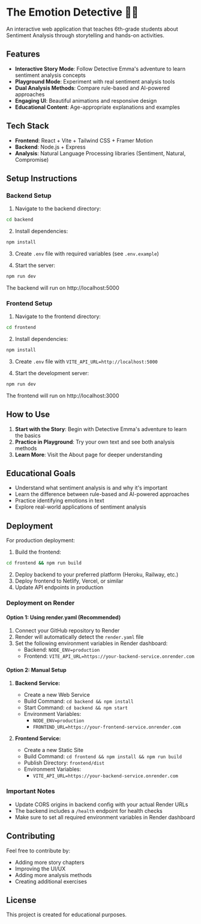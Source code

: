 # The Emotion Detective 🕵️‍♀️

An interactive web application that teaches 6th-grade students about Sentiment Analysis through storytelling and hands-on activities.

## Features

- **Interactive Story Mode**: Follow Detective Emma's adventure to learn sentiment analysis concepts
- **Playground Mode**: Experiment with real sentiment analysis tools
- **Dual Analysis Methods**: Compare rule-based and AI-powered approaches
- **Engaging UI**: Beautiful animations and responsive design
- **Educational Content**: Age-appropriate explanations and examples

## Tech Stack

- **Frontend**: React + Vite + Tailwind CSS + Framer Motion
- **Backend**: Node.js + Express
- **Analysis**: Natural Language Processing libraries (Sentiment, Natural, Compromise)

## Setup Instructions

### Backend Setup

1. Navigate to the backend directory:
```bash
cd backend
```

2. Install dependencies:
```bash
npm install
```

3. Create `.env` file with required variables (see `.env.example`)

4. Start the server:
```bash
npm run dev
```

The backend will run on http://localhost:5000

### Frontend Setup

1. Navigate to the frontend directory:
```bash
cd frontend
```

2. Install dependencies:
```bash
npm install
```

3. Create `.env` file with `VITE_API_URL=http://localhost:5000`

4. Start the development server:
```bash
npm run dev
```

The frontend will run on http://localhost:3000

## How to Use

1. **Start with the Story**: Begin with Detective Emma's adventure to learn the basics
2. **Practice in Playground**: Try your own text and see both analysis methods
3. **Learn More**: Visit the About page for deeper understanding

## Educational Goals

- Understand what sentiment analysis is and why it's important
- Learn the difference between rule-based and AI-powered approaches
- Practice identifying emotions in text
- Explore real-world applications of sentiment analysis

## Deployment

For production deployment:

1. Build the frontend:
```bash
cd frontend && npm run build
```

2. Deploy backend to your preferred platform (Heroku, Railway, etc.)
3. Deploy frontend to Netlify, Vercel, or similar
4. Update API endpoints in production

### Deployment on Render

#### Option 1: Using render.yaml (Recommended)
1. Connect your GitHub repository to Render
2. Render will automatically detect the `render.yaml` file
3. Set the following environment variables in Render dashboard:
   - Backend: `NODE_ENV=production`
   - Frontend: `VITE_API_URL=https://your-backend-service.onrender.com`

#### Option 2: Manual Setup
1. **Backend Service:**
   - Create a new Web Service
   - Build Command: `cd backend && npm install`
   - Start Command: `cd backend && npm start`
   - Environment Variables:
     - `NODE_ENV=production`
     - `FRONTEND_URL=https://your-frontend-service.onrender.com`

2. **Frontend Service:**
   - Create a new Static Site
   - Build Command: `cd frontend && npm install && npm run build`
   - Publish Directory: `frontend/dist`
   - Environment Variables:
     - `VITE_API_URL=https://your-backend-service.onrender.com`

### Important Notes
- Update CORS origins in backend config with your actual Render URLs
- The backend includes a `/health` endpoint for health checks
- Make sure to set all required environment variables in Render dashboard

## Contributing

Feel free to contribute by:
- Adding more story chapters
- Improving the UI/UX
- Adding more analysis methods
- Creating additional exercises

## License

This project is created for educational purposes.
